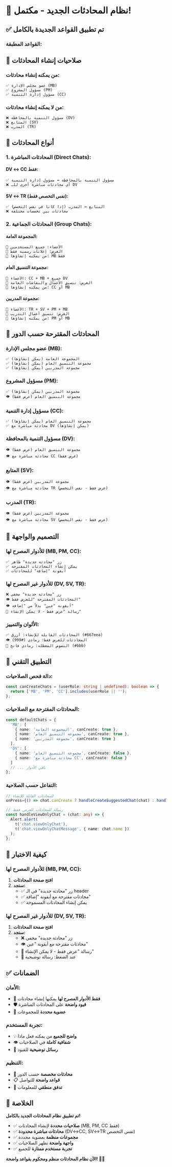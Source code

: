 # 💬 نظام المحادثات الجديد - مكتمل!

## ✅ تم تطبيق القواعد الجديدة بالكامل

### **القواعد المطبقة:**

## 🔐 صلاحيات إنشاء المحادثات

### **من يمكنه إنشاء محادثات:**
```
✅ عضو مجلس الإدارة (MB)
✅ مسؤول المشروع (PM) 
✅ مسؤول إدارة التنمية (CC)
```

### **من لا يمكنه إنشاء محادثات:**
```
❌ مسؤول التنمية بالمحافظة (DV)
❌ المتابع (SV)
❌ المدرب (TR)
```

## 💬 أنواع المحادثات

### **1. المحادثات المباشرة (Direct Chats):**

#### **DV ↔ CC فقط:**
```
✅ مسؤول التنمية بالمحافظة ↔ مسؤول إدارة التنمية
❌ أي محادثات مباشرة أخرى للـ DV
```

#### **SV ↔ TR (نفس التخصص فقط):**
```
✅ المتابع ↔ المدرب (إذا كانا في نفس التخصص)
❌ محادثات بين تخصصات مختلفة
```

### **2. المحادثات الجماعية (Group Chats):**

#### **المجموعة العامة:**
```
👥 الأعضاء: جميع المستخدمين
🎯 الغرض: إعلانات رسمية فقط
👑 من يمكنه إنشاؤها: MB فقط
```

#### **مجموعة التنسيق العام:**
```
👥 الأعضاء: CC + MB + جميع DV
🎯 الغرض: تنسيق الأعمال والنقاشات العامة
👑 من يمكنه إنشاؤها: CC أو MB
```

#### **مجموعة المدربين:**
```
👥 الأعضاء: TR + SV + PM + MB
🎯 الغرض: تنسيق أعمال التدريب
👑 من يمكنه إنشاؤها: PM أو MB
```

## 🎯 المحادثات المقترحة حسب الدور

### **عضو مجلس الإدارة (MB):**
```
✅ المجموعة العامة (يمكن إنشاؤها)
✅ مجموعة التنسيق العام (يمكن إنشاؤها)
✅ مجموعة المدربين (يمكن إنشاؤها)
```

### **مسؤول المشروع (PM):**
```
✅ مجموعة المدربين (يمكن إنشاؤها)
👁️ مجموعة التنسيق العام (عرض فقط)
```

### **مسؤول إدارة التنمية (CC):**
```
✅ مجموعة التنسيق العام (يمكن إنشاؤها)
✅ محادثة مباشرة مع DV (يمكن إنشاؤها)
```

### **مسؤول التنمية بالمحافظة (DV):**
```
👁️ مجموعة التنسيق العام (عرض فقط)
👁️ محادثة مباشرة مع CC (عرض فقط)
```

### **المتابع (SV):**
```
👁️ مجموعة المدربين (عرض فقط)
👁️ محادثة مباشرة مع TR (عرض فقط - نفس التخصص)
```

### **المدرب (TR):**
```
👁️ مجموعة المدربين (عرض فقط)
👁️ محادثة مباشرة مع SV (عرض فقط - نفس التخصص)
```

## 🎨 التصميم والواجهة

### **للأدوار المصرح لها (MB, PM, CC):**
```
✅ زر "محادثة جديدة" ظاهر
✅ يمكن إنشاء المحادثات المقترحة
✅ أيقونة "إضافة" للمحادثات
```

### **للأدوار غير المصرح لها (DV, SV, TR):**
```
❌ زر "محادثة جديدة" مخفي
👁️ المحادثات المقترحة "للعرض فقط"
👁️ أيقونة "عين" بدلاً من "إضافة"
📝 رسالة "عرض فقط - لا يمكن الإنشاء"
```

### **الألوان والتمييز:**
```
✅ المحادثات القابلة للإنشاء: أزرق (#667eea)
👁️ المحادثات للعرض فقط: رمادي (#999)
📝 النصوص المعطلة: رمادي فاتح (#bbb)
```

## 🔧 التطبيق التقني

### **دالة فحص الصلاحيات:**
```typescript
const canCreateChats = (userRole: string | undefined): boolean => {
  return ['MB', 'PM', 'CC'].includes(userRole || '');
};
```

### **المحادثات المقترحة مع الصلاحيات:**
```typescript
const defaultChats = {
  'MB': [
    { name: 'المجموعة العامة', canCreate: true },
    { name: 'مجموعة التنسيق العام', canCreate: true },
    { name: 'مجموعة المدربين', canCreate: true }
  ],
  'DV': [
    { name: 'مجموعة التنسيق العام', canCreate: false },
    { name: 'محادثة مباشرة مع CC', canCreate: false }
  ]
  // ... باقي الأدوار
};
```

### **التفاعل حسب الصلاحية:**
```typescript
// للمحادثات القابلة للإنشاء
onPress={() => chat.canCreate ? handleCreateSuggestedChat(chat) : handleViewOnlyChat(chat)}

// رسالة للمحادثات للعرض فقط
const handleViewOnlyChat = (chat: any) => {
  Alert.alert(
    t('chat.viewOnlyChat'),
    t('chat.viewOnlyChatMessage', { name: chat.name })
  );
};
```

## 🧪 كيفية الاختبار

### **للأدوار المصرح لها (MB, PM, CC):**
1. **افتح صفحة المحادثات**
2. **ستجد:**
   - ✅ زر "محادثة جديدة" في الـ header
   - ✅ محادثات مقترحة مع أيقونة "إضافة"
   - ✅ يمكن إنشاء المحادثات المسموحة

### **للأدوار غير المصرح لها (DV, SV, TR):**
1. **افتح صفحة المحادثات**
2. **ستجد:**
   - ❌ زر "محادثة جديدة" مخفي
   - 👁️ محادثات مقترحة مع أيقونة "عين"
   - 📝 رسالة "عرض فقط - لا يمكن الإنشاء"
   - 💬 عند الضغط: رسالة توضيحية

## ✅ الضمانات

### **الأمان:**
- 🔐 **فقط الأدوار المصرح لها** يمكنها إنشاء محادثات
- 🛡️ **قيود واضحة** على المحادثات المباشرة
- 👥 **عضوية محددة** للمجموعات

### **تجربة المستخدم:**
- 💡 **واضح للجميع** من يمكنه فعل ماذا
- 👁️ **شفافية كاملة** في الصلاحيات
- 📝 **رسائل توضيحية** للقيود

### **التنظيم:**
- 🎯 **محادثات مخصصة** حسب الدور
- 📋 **قواعد واضحة** للتواصل
- 🔄 **تدفق منطقي** للمعلومات

## 🎉 الخلاصة

**تم تطبيق نظام المحادثات الجديد بالكامل!**

- ✅ **صلاحيات محددة** لإنشاء المحادثات (MB, PM, CC فقط)
- ✅ **محادثات مباشرة محدودة** (DV↔CC, SV↔TR نفس التخصص)
- ✅ **مجموعات منظمة** بعضوية محددة
- ✅ **واجهة واضحة** تظهر الصلاحيات
- ✅ **تجربة مستخدم ممتازة** للجميع

**الآن نظام المحادثات منظم ومحكوم بقواعد واضحة! 💬🎊**
